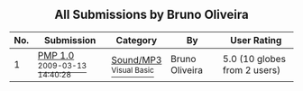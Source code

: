 ﻿<div align="center">

## All Submissions by Bruno Oliveira

</div>

No.  | Submission | Category | By   | User Rating
---- | ---------- | -------- | ---- | -----------
1 | [PMP 1\.0<br /><sup>2009-03-13 14:40:28</sup>](https://github.com/Planet-Source-Code/bruno-oliveira-pmp-1-0__1-71835) | [Sound/MP3<br /><sup>Visual Basic</sup>](../ByCategory/sound-mp3__1-45.md) | Bruno Oliveira | 5.0 (10 globes from 2 users)
